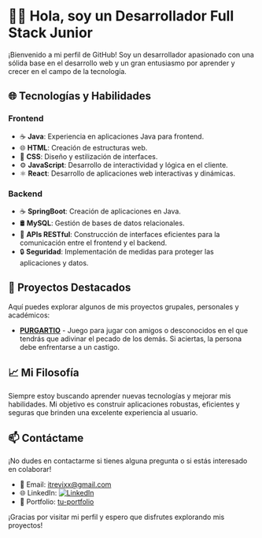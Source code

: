 # 👨‍💻 Hola, soy un Desarrollador Full Stack Junior

¡Bienvenido a mi perfil de GitHub! Soy un desarrollador apasionado con una sólida base en el desarrollo web y un gran entusiasmo por aprender y crecer en el campo de la tecnología.

## 🌐 Tecnologías y Habilidades

### Frontend
- ☕ **Java**: Experiencia en aplicaciones Java para frontend.
- 🌐 **HTML**: Creación de estructuras web.
- 🎨 **CSS**: Diseño y estilización de interfaces.
- ⚙️ **JavaScript**: Desarrollo de interactividad y lógica en el cliente.
- ⚛️ **React**: Desarrollo de aplicaciones web interactivas y dinámicas.

### Backend
- ☕ **SpringBoot**: Creación de aplicaciones en Java.
- 🛢️ **MySQL**: Gestión de bases de datos relacionales.
- 🔄 **APIs RESTful**: Construcción de interfaces eficientes para la comunicación entre el frontend y el backend.
- 🔒 **Seguridad**: Implementación de medidas para proteger las aplicaciones y datos.

## 🚀 Proyectos Destacados

Aquí puedes explorar algunos de mis proyectos grupales, personales y académicos:

- [**PURGARTIO**](purgatio.es) - Juego para jugar con amigos o desconocidos en el que tendrás que adivinar el pecado de los demás. Si aciertas, la persona debe enfrentarse a un castigo.

## 📈 Mi Filosofía

Siempre estoy buscando aprender nuevas tecnologías y mejorar mis habilidades. Mi objetivo es construir aplicaciones robustas, eficientes y seguras que brinden una excelente experiencia al usuario.

## 📫 Contáctame

¡No dudes en contactarme si tienes alguna pregunta o si estás interesado en colaborar!

- 📧 Email: [itrevixx@gmail.com](mailto:tu-email@ejemplo.com)
- 🌐 LinkedIn: [![LinkedIn](https://img.shields.io/badge/LinkedIn-%230077B5?style=flat&logo=linkedin&logoColor=white)](https://www.linkedin.com/in/sergi-9413172b7/)
- 💼 Portfolio: [tu-portfolio](https://tu-portfolio.com)

¡Gracias por visitar mi perfil y espero que disfrutes explorando mis proyectos!
